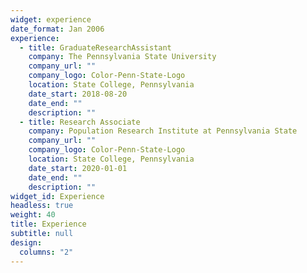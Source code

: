 ```yaml
---
widget: experience
date_format: Jan 2006
experience:
  - title: GraduateResearchAssistant
    company: The Pennsylvania State University
    company_url: ""
    company_logo: Color-Penn-State-Logo
    location: State College, Pennsylvania
    date_start: 2018-08-20
    date_end: ""
    description: ""
  - title: Research Associate
    company: Population Research Institute at Pennsylvania State
    company_url: ""
    company_logo: Color-Penn-State-Logo
    location: State College, Pennsylvania
    date_start: 2020-01-01
    date_end: ""
    description: ""
widget_id: Experience
headless: true
weight: 40
title: Experience
subtitle: null
design:
  columns: "2"
---
```

